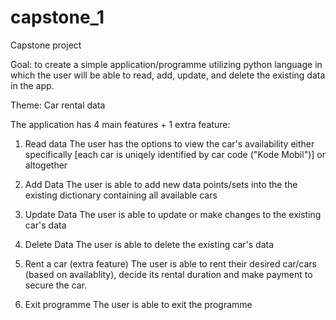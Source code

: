 # capstone_1

Capstone project

Goal: to create a simple application/programme utilizing python language in which the user will be able to read, add, update, and delete the existing data in the app.

Theme: Car rental data

The application has 4 main features + 1 extra feature:
1. Read data 
   The user has the options to view the car's availability either specifically [each car is uniqely identified by car code ("Kode Mobil")] or altogether
   
2. Add Data
   The user is able to add new data points/sets into the the existing dictionary containing all available cars

3. Update Data
  The user is able to update or make changes to the existing car's data

4. Delete Data
   The user is able to delete the existing car's data

5. Rent a car (extra feature)
   The user is able to rent their desired car/cars (based on availablity), decide its rental duration and make payment to secure the car. 
   
6. Exit programme
   The user is able to exit the programme 
